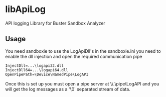 # libApiLog
API logging Library for Buster Sandbox Analyzer

## Usage
You need sandboxie to use the LogApiDll's in the sandboxie.ini you need to enable the dll injection and open the required communication pipe

```
InjectDll=...\logapi32.dll
InjectDll64=...\logapi64.dll
OpenPipePath=\Device\NamedPipe\LogAPI
```

Once this is set up you must open a pipe server at \\\\.\\pipe\\LogAPI and you will get the log messages  as a '\0' separated stream of data.

